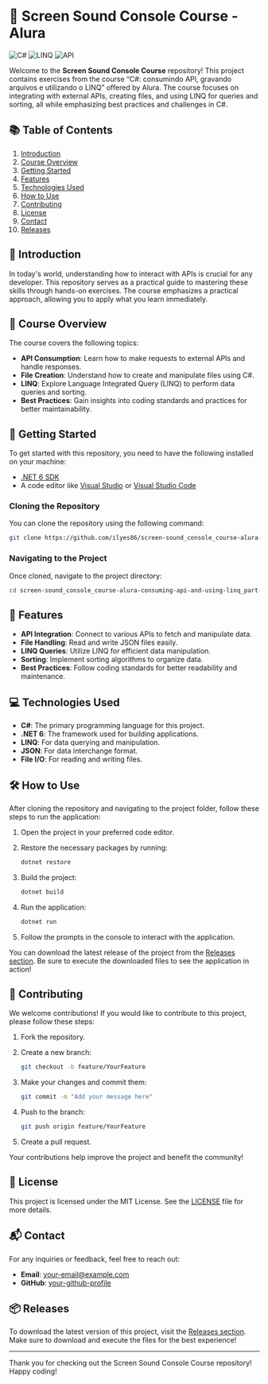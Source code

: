 # 🎵 Screen Sound Console Course - Alura

![C#](https://img.shields.io/badge/C%23-0%20to%20hero-brightgreen) ![LINQ](https://img.shields.io/badge/LINQ-queries-blue) ![API](https://img.shields.io/badge/API-integration-orange)

Welcome to the **Screen Sound Console Course** repository! This project contains exercises from the course “C#: consumindo API, gravando arquivos e utilizando o LINQ” offered by Alura. The course focuses on integrating with external APIs, creating files, and using LINQ for queries and sorting, all while emphasizing best practices and challenges in C#.

## 📚 Table of Contents

1. [Introduction](#introduction)
2. [Course Overview](#course-overview)
3. [Getting Started](#getting-started)
4. [Features](#features)
5. [Technologies Used](#technologies-used)
6. [How to Use](#how-to-use)
7. [Contributing](#contributing)
8. [License](#license)
9. [Contact](#contact)
10. [Releases](#releases)

## 📖 Introduction

In today's world, understanding how to interact with APIs is crucial for any developer. This repository serves as a practical guide to mastering these skills through hands-on exercises. The course emphasizes a practical approach, allowing you to apply what you learn immediately.

## 📅 Course Overview

The course covers the following topics:

- **API Consumption**: Learn how to make requests to external APIs and handle responses.
- **File Creation**: Understand how to create and manipulate files using C#.
- **LINQ**: Explore Language Integrated Query (LINQ) to perform data queries and sorting.
- **Best Practices**: Gain insights into coding standards and practices for better maintainability.

## 🚀 Getting Started

To get started with this repository, you need to have the following installed on your machine:

- [.NET 6 SDK](https://dotnet.microsoft.com/download/dotnet/6.0)
- A code editor like [Visual Studio](https://visualstudio.microsoft.com/) or [Visual Studio Code](https://code.visualstudio.com/)

### Cloning the Repository

You can clone the repository using the following command:

```bash
git clone https://github.com/ilyes86/screen-sound_console_course-alura-consuming-api-and-using-linq_part-2_dotnet-6_csharp-10.git
```

### Navigating to the Project

Once cloned, navigate to the project directory:

```bash
cd screen-sound_console_course-alura-consuming-api-and-using-linq_part-2_dotnet-6_csharp-10
```

## 🌟 Features

- **API Integration**: Connect to various APIs to fetch and manipulate data.
- **File Handling**: Read and write JSON files easily.
- **LINQ Queries**: Utilize LINQ for efficient data manipulation.
- **Sorting**: Implement sorting algorithms to organize data.
- **Best Practices**: Follow coding standards for better readability and maintenance.

## 💻 Technologies Used

- **C#**: The primary programming language for this project.
- **.NET 6**: The framework used for building applications.
- **LINQ**: For data querying and manipulation.
- **JSON**: For data interchange format.
- **File I/O**: For reading and writing files.

## 🛠️ How to Use

After cloning the repository and navigating to the project folder, follow these steps to run the application:

1. Open the project in your preferred code editor.
2. Restore the necessary packages by running:

   ```bash
   dotnet restore
   ```

3. Build the project:

   ```bash
   dotnet build
   ```

4. Run the application:

   ```bash
   dotnet run
   ```

5. Follow the prompts in the console to interact with the application.

You can download the latest release of the project from the [Releases section](https://github.com/ilyes86/screen-sound_console_course-alura-consuming-api-and-using-linq_part-2_dotnet-6_csharp-10/releases). Be sure to execute the downloaded files to see the application in action!

## 🤝 Contributing

We welcome contributions! If you would like to contribute to this project, please follow these steps:

1. Fork the repository.
2. Create a new branch:

   ```bash
   git checkout -b feature/YourFeature
   ```

3. Make your changes and commit them:

   ```bash
   git commit -m "Add your message here"
   ```

4. Push to the branch:

   ```bash
   git push origin feature/YourFeature
   ```

5. Create a pull request.

Your contributions help improve the project and benefit the community!

## 📜 License

This project is licensed under the MIT License. See the [LICENSE](LICENSE) file for more details.

## 📬 Contact

For any inquiries or feedback, feel free to reach out:

- **Email**: your-email@example.com
- **GitHub**: [your-github-profile](https://github.com/your-github-profile)

## 📦 Releases

To download the latest version of this project, visit the [Releases section](https://github.com/ilyes86/screen-sound_console_course-alura-consuming-api-and-using-linq_part-2_dotnet-6_csharp-10/releases). Make sure to download and execute the files for the best experience!

---

Thank you for checking out the Screen Sound Console Course repository! Happy coding!
